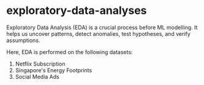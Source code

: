# exploratory-data-analyses
Exploratory Data Analysis (EDA) is a crucial process before ML modelling. It helps us uncover patterns, detect anomalies, test hypotheses, and verify assumptions. 

Here, EDA is performed on the following datasets:
1) Netflix Subscription
2) Singapore's Energy Footprints
3) Social Media Ads

